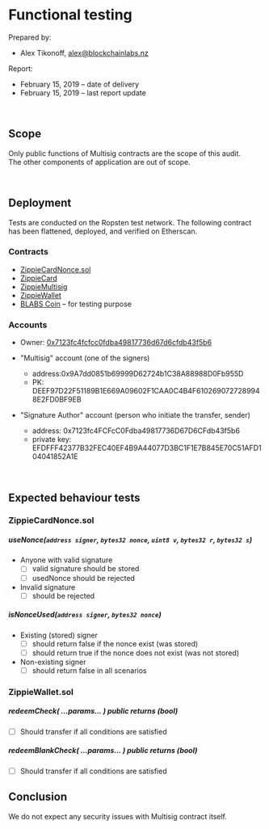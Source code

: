 # Functional testing

Prepared by:

- Alex Tikonoff, [alex@blockchainlabs.nz](alex@blockchainlabs.nz)

Report:

- February 15, 2019 – date of delivery
- February 15, 2019 – last report update


<br><!-- ********************************************* -->

## Scope

Only public functions of Multisig contracts are the scope of this audit.<br>
The other components of application are out of scope.

<br><!-- ********************************************* -->

## Deployment

Tests are conducted on the Ropsten test network. The following contract has been flattened, deployed, and verified on Etherscan.

### Contracts
- [ZippieCardNonce.sol](https://ropsten.etherscan.io/tx/0x97b5546d240333764bb1fcb33823f5e991cef9f9cee8f0f3e97ed3ba16e1298c) 
- [ZippieCard](https://ropsten.etherscan.io/tx/0xe17b6f548015a4c21583dffb8d9b24c5c628f4e5fc86093d28fd28eb658ec5be)
- [ZippieMultisig](https://ropsten.etherscan.io/tx/0x256670d113700e2ddbc398edbfdaa6f88432d92fe42ddd3f2d4305fc3f18b507)
- [ZippieWallet](https://ropsten.etherscan.io/tx/0x5d73c091e79b03b8ca849017b07845bb9061672a31d48ddbb30ed2b98d8a19d8)
- [BLABS Coin](https://ropsten.etherscan.io/address/0x11465b1cd69161b4fe80697e10278228853fc33b) – for testing purpose

### Accounts

* Owner: [0x7123fc4fcfcc0fdba49817736d67d6cfdb43f5b6](https://ropsten.etherscan.io/address/0x7123fc4fcfcc0fdba49817736d67d6cfdb43f5b6)

- "Multisig" account (one of the signers) 
	- address:0x9A7dd0851b69999D62724b1C38A88988D0Fb955D
	- PK: DEEF97D22F51189B1E669A09602F1CAA0C4B4F6102690727289948E2FD0BF9EB

- "Signature Author" account (person who initiate the transfer, sender)
	- address: 0x7123fc4FCFcC0Fdba49817736D67D6CFdb43f5b6
	- private key: EFDFFF42377B32FEC40EF4B9A44077D3BC1F1E7B845E70C51AFD104041852A1E


<br><!-- ********************************************* -->

## Expected behaviour tests


### ZippieCardNonce.sol

##### useNonce(`address signer`, `bytes32 nonce`, `uint8 v`, `bytes32 r`, `bytes32 s`)

-  Anyone with valid signature
	-  [ ] valid signature should be stored
	-  [ ] usedNonce should be rejected
-  Invalid signature
	-  [ ] should be rejected

##### isNonceUsed(`address signer`, `bytes32 nonce`)

-  Existing (stored) signer
	-  [ ] should return false if the nonce exist (was stored)
	-  [ ] should return true if the nonce does not exist (was not stored)
-  Non-existing signer
	-  [ ] should return false in all scenarios

### ZippieWallet.sol

##### redeemCheck( ...*params*... ) public returns (bool)

- [ ] Should transfer if all conditions are satisfied


##### redeemBlankCheck( ...*params*... ) public returns (bool)

- [ ] Should transfer if all conditions are satisfied

## Conclusion


We do not expect any security issues with Multisig contract itself.

